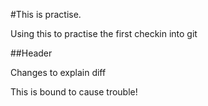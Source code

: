 #This is practise.

Using this to practise the first checkin into git

##Header

Changes to explain diff

This is bound to cause trouble!